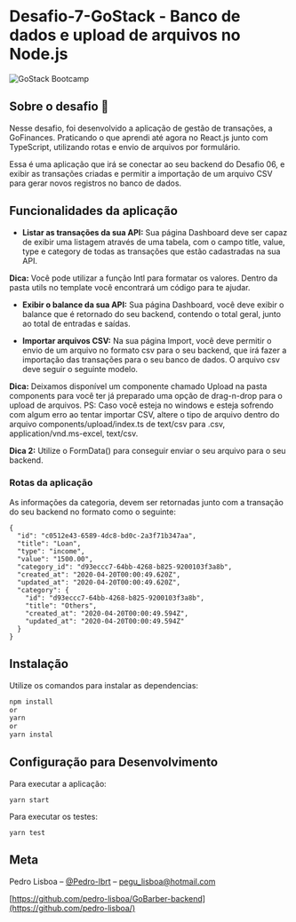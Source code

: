 # Desafio-7-GoStack - Banco de dados e upload de arquivos no Node.js
![GoStack Bootcamp](https://camo.githubusercontent.com/d25397e9df01fe7882dcc1cbc96bdf052ffd7d0c/68747470733a2f2f73746f726167652e676f6f676c65617069732e636f6d2f676f6c64656e2d77696e642f626f6f7463616d702d676f737461636b2f6865616465722d6465736166696f732e706e67)

## Sobre o desafio 🚀

Nesse desafio, foi desenvolvido a aplicação de gestão de transações, a GoFinances. Praticando o que aprendi até agora no React.js junto com TypeScript, utilizando rotas e envio de arquivos por formulário.

Essa é uma aplicação que irá se conectar ao seu backend do Desafio 06, e exibir as transações criadas e permitir a importação de um arquivo CSV para gerar novos registros no banco de dados.

## Funcionalidades da aplicação

- **Listar as transações da sua API:** Sua página Dashboard deve ser capaz de exibir uma listagem através de uma tabela, com o campo title, value, type e category de todas as transações que estão cadastradas na sua API.

**Dica:** Você pode utilizar a função Intl para formatar os valores. Dentro da pasta utils no template você encontrará um código para te ajudar.

- **Exibir o balance da sua API:** Sua página Dashboard, você deve exibir o balance que é retornado do seu backend, contendo o total geral, junto ao total de entradas e saídas.

- **Importar arquivos CSV:** Na sua página Import, você deve permitir o envio de um arquivo no formato csv para o seu backend, que irá fazer a importação das transações para o seu banco de dados. O arquivo csv deve seguir o seguinte modelo.

**Dica:** Deixamos disponível um componente chamado Upload na pasta components para você ter já preparado uma opção de drag-n-drop para o upload de arquivos. PS: Caso você esteja no windows e esteja sofrendo com algum erro ao tentar importar CSV, altere o tipo de arquivo dentro do arquivo components/upload/index.ts de text/csv para .csv, application/vnd.ms-excel, text/csv.

**Dica 2:** Utilize o FormData() para conseguir enviar o seu arquivo para o seu backend.

### Rotas da aplicação

As informações da categoria, devem ser retornadas junto com a transação do seu backend no formato como o seguinte:
```
{
  "id": "c0512e43-6589-4dc8-bd0c-2a3f71b347aa",
  "title": "Loan",
  "type": "income",
  "value": "1500.00",
  "category_id": "d93eccc7-64bb-4268-b825-9200103f3a8b",
  "created_at": "2020-04-20T00:00:49.620Z",
  "updated_at": "2020-04-20T00:00:49.620Z",
  "category": {
    "id": "d93eccc7-64bb-4268-b825-9200103f3a8b",
    "title": "Others",
    "created_at": "2020-04-20T00:00:49.594Z",
    "updated_at": "2020-04-20T00:00:49.594Z"
  }
}
```


## Instalação

Utilize os comandos para instalar as dependencias:

```sh
npm install 
or
yarn
or
yarn instal
```

## Configuração para Desenvolvimento

Para executar a aplicação:

```
yarn start
```

Para executar os testes:

```
yarn test
```

## Meta

Pedro Lisboa – [@Pedro-lbrt](https://www.linkedin.com/in/pedro-lbrt/...) – pegu_lisboa@hotmail.com

[https://github.com/pedro-lisboa/GoBarber-backend](https://github.com/pedro-lisboa/)
